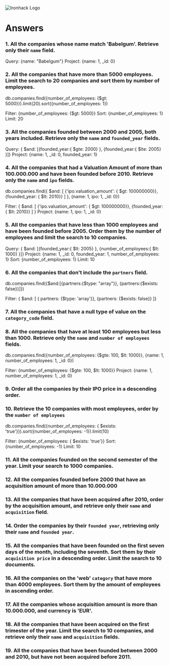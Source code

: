![Ironhack Logo](https://i.imgur.com/1QgrNNw.png)

# Answers

### 1. All the companies whose name match 'Babelgum'. Retrieve only their `name` field.

Query: {name: "Babelgum"}
Project: {name: 1, _id: 0}

### 2. All the companies that have more than 5000 employees. Limit the search to 20 companies and sort them by **number of employees**.

<!-- using querying (mongosh) -->

db.companies.find({number_of_employees: {$gt: 5000}}).limit(20).sort({number_of_employees: 1})

<!-- using compass tool -->

Filter: {number_of_employees: {$gt: 5000}}
Sort: {number_of_employees: 1}
Limit: 20

### 3. All the companies founded between 2000 and 2005, both years included. Retrieve only the `name` and `founded_year` fields.

Query: { $and: [{founded_year:{ $gte: 2000} }, {founded_year:{ $lte: 2005} }]}
Project: {name: 1, _id: 0, founded_year: 1} 

### 4. All the companies that had a Valuation Amount of more than 100.000.000 and have been founded before 2010. Retrieve only the `name` and `ipo` fields.

<!-- using querying (mongosh) -->

db.companies.find({ $and: [ {'ipo.valuation_amount': { $gt: 100000000}}, {founded_year: { $lt: 2010}} ] }, {name: 1, ipo: 1, \_id: 0})

<!-- using compass tool -->

Filter: { $and: [ {'ipo.valuation_amount': { $gt: 100000000}}, {founded_year: { $lt: 2010}} ] }
Project: {name: 1, ipo: 1, \_id: 0}

### 5. All the companies that have less than 1000 employees and have been founded before 2005. Order them by the number of employees and limit the search to 10 companies.

Query: { $and: [{founded_year:{ $lt: 2005} }, {number_of_employees:{ $lt: 1000} }]} 
Project: {name: 1, _id: 0, founded_year: 1, number_of_employees: 1}
Sort: {number_of_employees: 1}
Limit: 10

### 6. All the companies that don't include the `partners` field.

<!-- using querying (mongosh) -->

db.companies.find({$and:[{partners:{$type: "array"}}, {partners:{$exists: false}}]})

<!-- using compass tool -->

Filter: { $and: [ { partners: {$type: 'array'}}, {partners: {$exists: false}} ]}

### 7. All the companies that have a null type of value on the `category_code` field.

<!-- Your Code Goes Here -->

### 8. All the companies that have at least 100 employees but less than 1000. Retrieve only the `name` and `number of employees` fields.

<!-- using querying (mongosh) -->

db.companies.find({number_of_employees: {$gte: 100, $lt: 1000}}, {name: 1, number_of_employees: 1, \_id: 0})

<!-- using compass tool -->

Filter: {number_of_employees: {$gte: 100, $lt: 1000}}
Project: {name: 1, number_of_employees: 1, \_id: 0}

### 9. Order all the companies by their IPO price in a descending order.

<!-- Your Code Goes Here -->

### 10. Retrieve the 10 companies with most employees, order by the `number of employees`

<!-- using querying (mongosh) -->
<!-- sort() doesn't work without find() -->

db.companies.find({number_of_employees: { $exists: 'true'}}).sort({number_of_employees: -1}).limit(10)

<!-- using compass tool -->
<!-- do we need the filter, it works in compass tool without -->

Filter: {number_of_employees: { $exists: 'true'}}
Sort: {number_of_employees: -1}
Limit: 10

### 11. All the companies founded on the second semester of the year. Limit your search to 1000 companies.

<!-- Your Code Goes Here -->

### 12. All the companies founded before 2000 that have an acquisition amount of more than 10.000.000

<!-- using querying (mongosh) -->

<!-- using compass tool -->

### 13. All the companies that have been acquired after 2010, order by the acquisition amount, and retrieve only their `name` and `acquisition` field.

<!-- Your Code Goes Here -->

### 14. Order the companies by their `founded year`, retrieving only their `name` and `founded year`.

<!-- using querying (mongosh) -->

<!-- using compass tool -->

### 15. All the companies that have been founded on the first seven days of the month, including the seventh. Sort them by their `acquisition price` in a descending order. Limit the search to 10 documents.

<!-- Your Code Goes Here -->

### 16. All the companies on the 'web' `category` that have more than 4000 employees. Sort them by the amount of employees in ascending order.

<!-- using querying (mongosh) -->

<!-- using compass tool -->

### 17. All the companies whose acquisition amount is more than 10.000.000, and currency is 'EUR'.

<!-- Your Code Goes Here -->

### 18. All the companies that have been acquired on the first trimester of the year. Limit the search to 10 companies, and retrieve only their `name` and `acquisition` fields.

<!-- using querying (mongosh) -->

<!-- using compass tool -->

### 19. All the companies that have been founded between 2000 and 2010, but have not been acquired before 2011.

<!-- Your Code Goes Here -->
